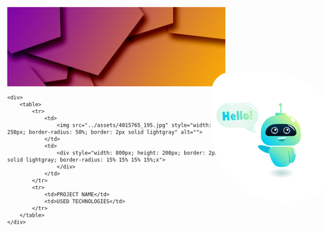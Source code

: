 <div>
        <img src="assets/web-1012467.jpg" style="width: 1000px; position: relative; top: 0; left: 0;" alt="">
        <img src="assets/4015765_195.jpg" style="width: 300px; border-radius: 15% 55% 40% 55%; position: absolute; top: 200px; left: 700px;" alt="">
</div>

    <div>
        <table>
            <tr>
                <td>
                    <img src="../assets/4015765_195.jpg" style="width: 250px; border-radius: 50%; border: 2px solid lightgray" alt="">
                </td>
                <td>
                    <div style="width: 800px; height: 200px; border: 2px solid lightgray; border-radius: 15% 15% 15% 15%;x">
                    </div>
                </td>
            </tr>
            <tr>
                <td>PROJECT NAME</td>
                <td>USED TECHNOLOGIES</td>
            </tr>
        </table>
    </div>